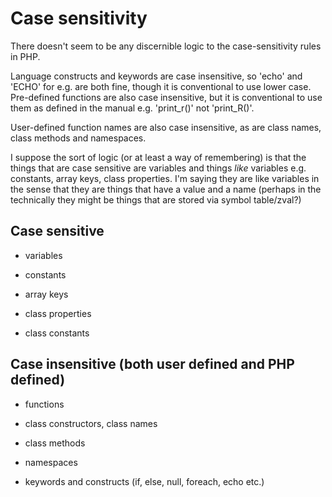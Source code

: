 # Case sensitivity

There doesn't seem to be any discernible logic to the case-sensitivity rules in PHP.

Language constructs and keywords are case insensitive, so 'echo' and 'ECHO' for e.g. are both fine, though it is conventional to use lower case. Pre-defined functions are also case insensitive, but it is conventional to use them as defined in the manual e.g. 'print\_r()' not 'print\_R()'.

User-defined function names are also case insensitive, as are class names, class methods and namespaces.

I suppose the sort of logic (or at least a way of remembering) is that the things that are case sensitive are variables and things *like* variables e.g. constants, array keys, class properties. I'm saying they are like variables in the sense that they are things that have a value and a name (perhaps in the technically they might be things that are stored via symbol table/zval?)

## Case sensitive

-   variables

-   constants

-   array keys

-   class properties

-   class constants

## Case insensitive (both user defined and PHP defined)

-   functions

-   class constructors, class names

-   class methods

-   namespaces

-   keywords and constructs (if, else, null, foreach, echo etc.)
